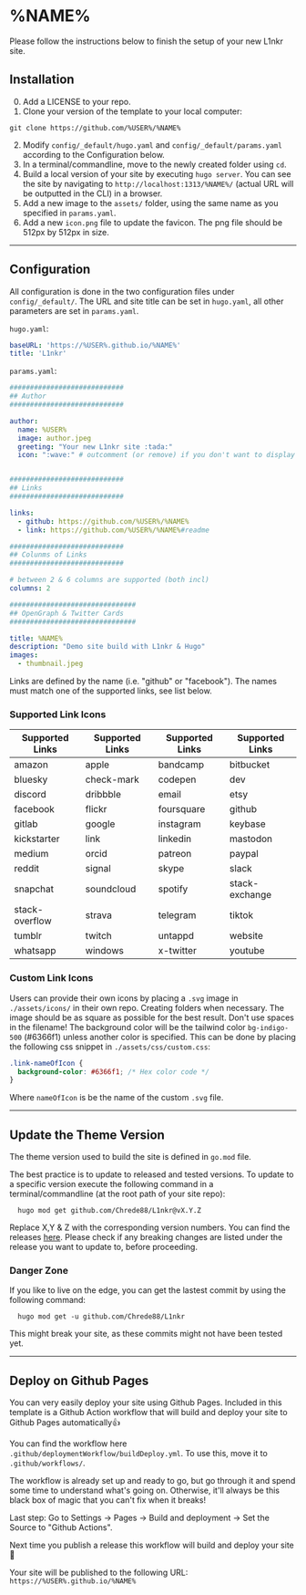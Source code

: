 # %NAME%

Please follow the instructions below to finish the setup of your new L1nkr site.

## Installation

0) Add a LICENSE to your repo.
1) Clone your version of the template to your local computer:
```shell
git clone https://github.com/%USER%/%NAME%
```
2) Modify `config/_default/hugo.yaml` and `config/_default/params.yaml` according to the Configuration below.
3) In a terminal/commandline, move to the newly created folder using `cd`.
4) Build a local version of your site by executing `hugo server`. You can see the site by navigating to `http://localhost:1313/%NAME%/`  (actual URL will be outputted in the CLI) in a browser.
5) Add a new image to the `assets/` folder, using the same name as you specified in `params.yaml`.
6) Add a new `icon.png` file to update the favicon. The png file should be 512px by 512px in size.

---

## Configuration

All configuration is done in the two configuration files under `config/_default/`. The URL and site title can be set in `hugo.yaml`, all other parameters are set in `params.yaml`.

`hugo.yaml`:
```yaml
baseURL: 'https://%USER%.github.io/%NAME%'
title: 'L1nkr'
```

`params.yaml`:
```yaml
############################
## Author
############################

author:
  name: %USER%
  image: author.jpeg
  greeting: "Your new L1nkr site :tada:"
  icon: ":wave:" # outcomment (or remove) if you don't want to display the emoji


############################
## Links
############################

links:
  - github: https://github.com/%USER%/%NAME%
  - link: https://github.com/%USER%/%NAME%#readme

############################
## Colunms of Links
############################

# between 2 & 6 columns are supported (both incl)
columns: 2

###############################
## OpenGraph & Twitter Cards
###############################

title: %NAME%
description: "Demo site build with L1nkr & Hugo"
images:
  - thumbnail.jpeg
```

Links are defined by the name (i.e. "github" or "facebook"). The names must match one of the supported links, see list below.

### Supported Link Icons
| **Supported Links** | **Supported Links** | **Supported Links** | **Supported Links** |
| --- | --- | --- | --- |
| amazon | apple | bandcamp | bitbucket | 
| bluesky | check-mark | codepen | dev |
| discord | dribbble | email | etsy |
| facebook | flickr | foursquare | github |
| gitlab | google | instagram | keybase |
| kickstarter | link | linkedin | mastodon |
| medium | orcid | patreon | paypal | pinterest |
| reddit | signal | skype | slack |
| snapchat | soundcloud | spotify | stack-exchange |
| stack-overflow | strava | telegram | tiktok |
| tumblr | twitch | untappd | website |
| whatsapp | windows | x-twitter | youtube |


### Custom Link Icons
Users can provide their own icons by placing a `.svg` image in `./assets/icons/` in their own repo. Creating folders when necessary. The image should be as square as possible for the best result. Don't use spaces in the filename!
The background color will be the tailwind color `bg-indigo-500` (#6366f1) unless another color is specified. This can be done by placing the following css snippet in `./assets/css/custom.css`:

```css
.link-nameOfIcon {
  background-color: #6366f1; /* Hex color code */
}
```
Where `nameOfIcon` is be the name of the custom `.svg` file.

---

## Update the Theme Version

The theme version used to build the site is defined in `go.mod` file.

The best practice is to update to released and tested versions. To update to a specific version execute the following command in a terminal/commandline (at the root path of your site repo):

```shell
  hugo mod get github.com/Chrede88/L1nkr@vX.Y.Z
```
Replace X,Y & Z with the corresponding version numbers. You can find the releases [here](https://github.com/Chrede88/L1nkr/releases). Please check if any breaking changes are listed under the release you want to update to, before proceeding.

### Danger Zone
If you like to live on the edge, you can get the lastest commit by using the following command:
```shell
  hugo mod get -u github.com/Chrede88/L1nkr
```
This might break your site, as these commits might not have been tested yet.

---

## Deploy on Github Pages
You can very easily deploy your site using Github Pages. Included in this template is a Github Action workflow that will build and deploy your site to Github Pages automatically:+1:

You can find the workflow here `.github/deploymentWorkflow/buildDeploy.yml`. To use this, move it to `.github/workflows/`.

The workflow is already set up and ready to go, but go through it and spend some time to understand what's going on. Otherwise, it'll always be this black box of magic that you can't fix when it breaks!

Last step: Go to Settings -> Pages -> Build and deployment -> Set the Source to "Github Actions".

Next time you publish a release this workflow will build and deploy your site :tada:

Your site will be published to the following URL:
`https://%USER%.github.io/%NAME%`